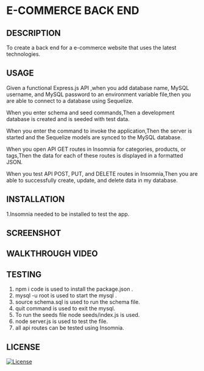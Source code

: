 # E-COMMERCE BACK END 


## DESCRIPTION

To create a back end for a e-commerce website that uses the latest technologies.

## USAGE

Given a functional Express.js API ,when you add database name, MySQL username, and MySQL password to an environment variable file,then you are able to connect to a database using Sequelize.

When you enter schema and seed commands,Then a development database is created and is seeded with test data.

When you enter the command to invoke the application,Then the server is started and the Sequelize models are synced to the MySQL database.

When you open API GET routes in Insomnia for categories, products, or tags,Then the data for each of these routes is displayed in a formatted JSON.

When you test API POST, PUT, and DELETE routes in Insomnia,Then you are able to successfully create, update, and delete data in my database.

## INSTALLATION

1.Insomnia needed to be installed to test the app.

## SCREENSHOT


## WALKTHROUGH VIDEO



## TESTING

1. npm i code is used to install the package.json .
2. mysql -u root is used to start the mysql .
3. source schema.sql is used to run the schema file.
4. quit command is used to exit the mysql.
5. To run the seeds file node seeds/index.js is used.
6. node server.js is used to test the file.
7. all api routes can be tested using Insomnia.


## LICENSE

[![License](https://img.shields.io/badge/License-MIT-blue.svg)](https://opensource.org/licenses/MIT)

